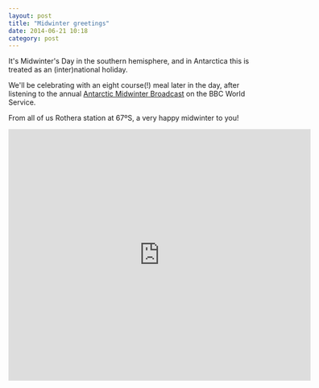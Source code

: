 ```yaml
---
layout: post
title: "Midwinter greetings"
date: 2014-06-21 10:18
category: post
---
```


It's Midwinter's Day in the southern hemisphere, and in Antarctica this is treated as an (inter)national holiday.

We'll be celebrating with an eight course(!) meal later in the day, after listening to the annual [Antarctic Midwinter Broadcast](http://www.bbc.co.uk/programmes/p021bmjc) on the BBC World Service.

From all of us Rothera station at 67ºS, a very happy midwinter to you!

<iframe width="600" height="500" frameborder="0" src="http://www.bbc.co.uk/emp/embed/smpEmbed.html?playlist=http%3A%2F%2Fwww.bbc.co.uk%2Fiplayer%2Fplaylist%2Fp021bmjc&title=Antarctic%20Midwinter%20Broadcast%3A%20Listen%20to%20the%20Antartic%20Midwinter%20Broadcast&product=iplayer"></iframe>
